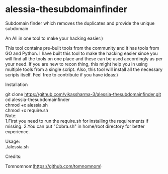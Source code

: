 # alessia-thesubdomainfinder
Subdomain finder which removes the duplicates and provide the unique subdomain

An All in one tool to make your hacking easier:)

This tool contains pre-built tools from the community and it has tools from GO and Python. I have built this tool to make the hacking easier since you will find all the tools on one place and these can be used accordingly as per your need. If you are new to recon thing, this might help you in using multiple tools from a single script. Also, this tool will install all the necessary scripts itself. Feel free to contribute if you have ideas:)


Installation

git clone https://github.com/vikassharma-3/alessia-thesubdomainfinder.git<br>
cd alessia-thesubdomainfinder<br>
chmod +x alessia.sh<br>
chmod +x require.sh<br>
Note: <br>
1.First you need to run the require.sh for installing the requirements if missing.
2.You can put "Cobra.sh" in home/root directory for better experience.



Usage:<br>
./alessia.sh <br>

Credits:<br>

Tomnomnom(https://github.com/tomnomnom)<br>
